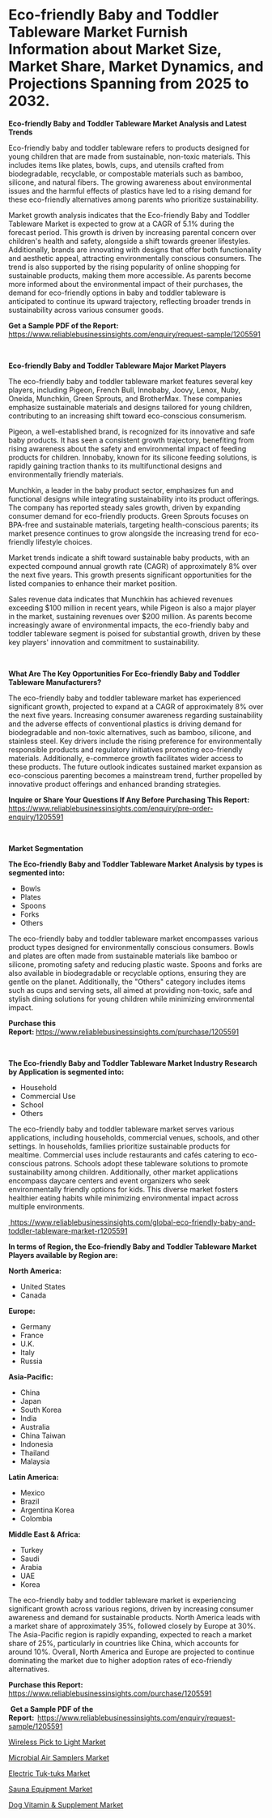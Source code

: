 <p><h1>Eco-friendly Baby and Toddler Tableware Market Furnish Information about Market Size, Market Share, Market Dynamics, and Projections Spanning from 2025 to 2032.</h1></p><p><strong>Eco-friendly Baby and Toddler Tableware Market Analysis and Latest Trends</strong></p>
<p><p>Eco-friendly baby and toddler tableware refers to products designed for young children that are made from sustainable, non-toxic materials. This includes items like plates, bowls, cups, and utensils crafted from biodegradable, recyclable, or compostable materials such as bamboo, silicone, and natural fibers. The growing awareness about environmental issues and the harmful effects of plastics have led to a rising demand for these eco-friendly alternatives among parents who prioritize sustainability.</p><p>Market growth analysis indicates that the Eco-friendly Baby and Toddler Tableware Market is expected to grow at a CAGR of 5.1% during the forecast period. This growth is driven by increasing parental concern over children's health and safety, alongside a shift towards greener lifestyles. Additionally, brands are innovating with designs that offer both functionality and aesthetic appeal, attracting environmentally conscious consumers. The trend is also supported by the rising popularity of online shopping for sustainable products, making them more accessible. As parents become more informed about the environmental impact of their purchases, the demand for eco-friendly options in baby and toddler tableware is anticipated to continue its upward trajectory, reflecting broader trends in sustainability across various consumer goods.</p></p>
<p><strong>Get a Sample PDF of the Report:&nbsp;</strong> <a href="https://www.reliablebusinessinsights.com/enquiry/request-sample/1205591?utm_campaign=2446&utm_medium=2&utm_source=Github&utm_content=ia&utm_term=26032025&utm_id=eco-friendly-baby-and-toddler-tableware">https://www.reliablebusinessinsights.com/enquiry/request-sample/1205591</a></p>
<p>&nbsp;</p>
<p><strong>Eco-friendly Baby and Toddler Tableware Major Market Players</strong></p>
<p><p>The eco-friendly baby and toddler tableware market features several key players, including Pigeon, French Bull, Innobaby, Joovy, Lenox, Nuby, Oneida, Munchkin, Green Sprouts, and BrotherMax. These companies emphasize sustainable materials and designs tailored for young children, contributing to an increasing shift toward eco-conscious consumerism.</p><p>Pigeon, a well-established brand, is recognized for its innovative and safe baby products. It has seen a consistent growth trajectory, benefiting from rising awareness about the safety and environmental impact of feeding products for children. Innobaby, known for its silicone feeding solutions, is rapidly gaining traction thanks to its multifunctional designs and environmentally friendly materials.</p><p>Munchkin, a leader in the baby product sector, emphasizes fun and functional designs while integrating sustainability into its product offerings. The company has reported steady sales growth, driven by expanding consumer demand for eco-friendly products. Green Sprouts focuses on BPA-free and sustainable materials, targeting health-conscious parents; its market presence continues to grow alongside the increasing trend for eco-friendly lifestyle choices.</p><p>Market trends indicate a shift toward sustainable baby products, with an expected compound annual growth rate (CAGR) of approximately 8% over the next five years. This growth presents significant opportunities for the listed companies to enhance their market position. </p><p>Sales revenue data indicates that Munchkin has achieved revenues exceeding $100 million in recent years, while Pigeon is also a major player in the market, sustaining revenues over $200 million. As parents become increasingly aware of environmental impacts, the eco-friendly baby and toddler tableware segment is poised for substantial growth, driven by these key players' innovation and commitment to sustainability.</p></p>
<p>&nbsp;</p>
<p><strong>What Are The Key Opportunities For Eco-friendly Baby and Toddler Tableware Manufacturers?</strong></p>
<p><p>The eco-friendly baby and toddler tableware market has experienced significant growth, projected to expand at a CAGR of approximately 8% over the next five years. Increasing consumer awareness regarding sustainability and the adverse effects of conventional plastics is driving demand for biodegradable and non-toxic alternatives, such as bamboo, silicone, and stainless steel. Key drivers include the rising preference for environmentally responsible products and regulatory initiatives promoting eco-friendly materials. Additionally, e-commerce growth facilitates wider access to these products. The future outlook indicates sustained market expansion as eco-conscious parenting becomes a mainstream trend, further propelled by innovative product offerings and enhanced branding strategies.</p></p>
<p><strong>Inquire or Share Your Questions If Any Before Purchasing This Report:</strong> <a href="https://www.reliablebusinessinsights.com/enquiry/pre-order-enquiry/1205591?utm_campaign=2446&utm_medium=2&utm_source=Github&utm_content=ia&utm_term=26032025&utm_id=eco-friendly-baby-and-toddler-tableware">https://www.reliablebusinessinsights.com/enquiry/pre-order-enquiry/1205591</a></p>
<p>&nbsp;</p>
<p><strong>Market Segmentation</strong></p>
<p><strong>The Eco-friendly Baby and Toddler Tableware Market Analysis by types is segmented into:</strong></p>
<p><ul><li>Bowls</li><li>Plates</li><li>Spoons</li><li>Forks</li><li>Others</li></ul></p>
<p><p>The eco-friendly baby and toddler tableware market encompasses various product types designed for environmentally conscious consumers. Bowls and plates are often made from sustainable materials like bamboo or silicone, promoting safety and reducing plastic waste. Spoons and forks are also available in biodegradable or recyclable options, ensuring they are gentle on the planet. Additionally, the "Others" category includes items such as cups and serving sets, all aimed at providing non-toxic, safe and stylish dining solutions for young children while minimizing environmental impact.</p></p>
<p><strong>Purchase this Report:&nbsp;</strong><a href="https://www.reliablebusinessinsights.com/purchase/1205591?utm_campaign=2446&utm_medium=2&utm_source=Github&utm_content=ia&utm_term=26032025&utm_id=eco-friendly-baby-and-toddler-tableware">https://www.reliablebusinessinsights.com/purchase/1205591</a></p>
<p>&nbsp;</p>
<p><strong>The Eco-friendly Baby and Toddler Tableware Market Industry Research by Application is segmented into:</strong></p>
<p><ul><li>Household</li><li>Commercial Use</li><li>School</li><li>Others</li></ul></p>
<p><p>The eco-friendly baby and toddler tableware market serves various applications, including households, commercial venues, schools, and other settings. In households, families prioritize sustainable products for mealtime. Commercial uses include restaurants and cafés catering to eco-conscious patrons. Schools adopt these tableware solutions to promote sustainability among children. Additionally, other market applications encompass daycare centers and event organizers who seek environmentally friendly options for kids. This diverse market fosters healthier eating habits while minimizing environmental impact across multiple environments.</p></p>
<p><a href="https://www.reliablebusinessinsights.com/global-eco-friendly-baby-and-toddler-tableware-market-r1205591?utm_campaign=2446&utm_medium=2&utm_source=Github&utm_content=ia&utm_term=26032025&utm_id=eco-friendly-baby-and-toddler-tableware">&nbsp;https://www.reliablebusinessinsights.com/global-eco-friendly-baby-and-toddler-tableware-market-r1205591</a></p>
<p><strong>In terms of Region, the Eco-friendly Baby and Toddler Tableware Market Players available by Region are:</strong></p>
<p>
    <p> <strong> North America: </strong>
        <ul>
            <li>United States</li>
            <li>Canada</li>
        </ul>
        </p> 
    <p> <strong> Europe: </strong>
        <ul>
            <li>Germany</li>
            <li>France</li>
            <li>U.K.</li>
            <li>Italy</li>
            <li>Russia</li>
        </ul>
        </p> 
    <p> <strong> Asia-Pacific: </strong>
        <ul>
            <li>China</li>
            <li>Japan</li>
            <li>South Korea</li>
            <li>India</li>
            <li>Australia</li>
            <li>China Taiwan</li>
            <li>Indonesia</li>
            <li>Thailand</li>
            <li>Malaysia</li>
        </ul>
        </p> 
    <p> <strong> Latin America: </strong>
        <ul>
            <li>Mexico</li>
            <li>Brazil</li>
            <li>Argentina Korea</li>
            <li>Colombia</li>
        </ul>
        </p> 
    <p> <strong> Middle East & Africa: </strong>
        <ul>
            <li>Turkey</li>
            <li>Saudi</li>
            <li>Arabia</li>
            <li>UAE</li>
            <li>Korea</li>
        </ul>
    </p>
    </p>
<p><p>The eco-friendly baby and toddler tableware market is experiencing significant growth across various regions, driven by increasing consumer awareness and demand for sustainable products. North America leads with a market share of approximately 35%, followed closely by Europe at 30%. The Asia-Pacific region is rapidly expanding, expected to reach a market share of 25%, particularly in countries like China, which accounts for around 10%. Overall, North America and Europe are projected to continue dominating the market due to higher adoption rates of eco-friendly alternatives.</p></p>
<p><strong>Purchase this Report: </strong><a href="https://www.reliablebusinessinsights.com/purchase/1205591?utm_campaign=2446&utm_medium=2&utm_source=Github&utm_content=ia&utm_term=26032025&utm_id=eco-friendly-baby-and-toddler-tableware">https://www.reliablebusinessinsights.com/purchase/1205591</a></p>
<p>&nbsp;<strong>Get a Sample PDF of the Report:&nbsp;&nbsp;</strong><a href="https://www.reliablebusinessinsights.com/enquiry/request-sample/1205591?utm_campaign=2446&utm_medium=2&utm_source=Github&utm_content=ia&utm_term=26032025&utm_id=eco-friendly-baby-and-toddler-tableware">https://www.reliablebusinessinsights.com/enquiry/request-sample/1205591</a></p>
<p><strong></strong></p>
<p><p><a href="https://www.linkedin.com/pulse/wireless-pick-light-industry-report-market-share-growth-tvcve?utm_campaign=2446&utm_medium=2&utm_source=Github&utm_content=ia&utm_term=26032025&utm_id=eco-friendly-baby-and-toddler-tableware">Wireless Pick to Light Market</a></p><p><a href="https://www.linkedin.com/pulse/growth-forecast-microbial-air-samplers-industry-projected-immce?utm_campaign=2446&utm_medium=2&utm_source=Github&utm_content=ia&utm_term=26032025&utm_id=eco-friendly-baby-and-toddler-tableware">Microbial Air Samplers Market</a></p><p><a href="https://github.com/janustabarf2/Market-Research-Report-List-1/blob/main/electric-tuk-tuks-market.md?utm_campaign=2446&utm_medium=2&utm_source=Github&utm_content=ia&utm_term=26032025&utm_id=eco-friendly-baby-and-toddler-tableware">Electric Tuk-tuks Market</a></p><p><a href="https://www.linkedin.com/pulse/market-expansion-insights-sauna-equipment-projected-grow-nknse?utm_campaign=2446&utm_medium=2&utm_source=Github&utm_content=ia&utm_term=26032025&utm_id=eco-friendly-baby-and-toddler-tableware">Sauna Equipment Market</a></p><p><a href="https://github.com/calizlewin2f/Market-Research-Report-List-1/blob/main/dog-vitamin-supplement-market.md?utm_campaign=2446&utm_medium=2&utm_source=Github&utm_content=ia&utm_term=26032025&utm_id=eco-friendly-baby-and-toddler-tableware">Dog Vitamin & Supplement Market</a></p></p>